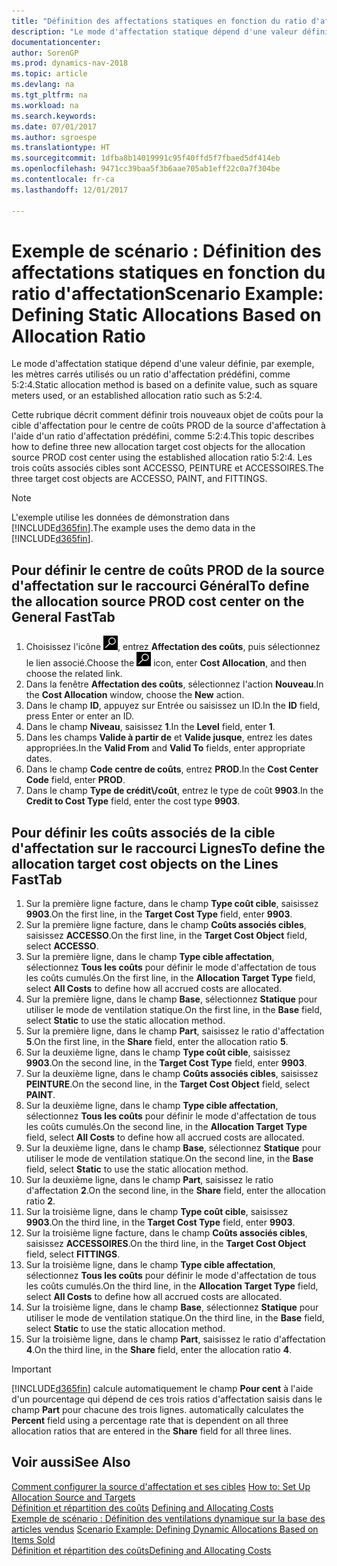 ```yaml
---
title: "Définition des affectations statiques en fonction du ratio d'affectation"
description: "Le mode d'affectation statique dépend d'une valeur définie, par exemple, les mètres carrés utilisés ou un ratio d'affectation prédéfini, comme 5:2:4."
documentationcenter: 
author: SorenGP
ms.prod: dynamics-nav-2018
ms.topic: article
ms.devlang: na
ms.tgt_pltfrm: na
ms.workload: na
ms.search.keywords: 
ms.date: 07/01/2017
ms.author: sgroespe
ms.translationtype: HT
ms.sourcegitcommit: 1dfba8b14019991c95f40ffd5f7fbaed5df414eb
ms.openlocfilehash: 9471cc39baa5f3b6aae705ab1eff22c0a7f304be
ms.contentlocale: fr-ca
ms.lasthandoff: 12/01/2017

---
```

# <a name="scenario-example-defining-static-allocations-based-on-allocation-ratio"></a><span data-ttu-id="8dfdd-103">Exemple de scénario : Définition des affectations statiques en fonction du ratio d'affectation</span><span class="sxs-lookup"><span data-stu-id="8dfdd-103">Scenario Example: Defining Static Allocations Based on Allocation Ratio</span></span>
<span data-ttu-id="8dfdd-104">Le mode d'affectation statique dépend d'une valeur définie, par exemple, les mètres carrés utilisés ou un ratio d'affectation prédéfini, comme 5:2:4.</span><span class="sxs-lookup"><span data-stu-id="8dfdd-104">Static allocation method is based on a definite value, such as square meters used, or an established allocation ratio such as 5:2:4.</span></span>  

<span data-ttu-id="8dfdd-105">Cette rubrique décrit comment définir trois nouveaux objet de coûts pour la cible d'affectation pour le centre de coûts PROD de la source d'affectation à l'aide d'un ratio d'affectation prédéfini, comme 5:2:4.</span><span class="sxs-lookup"><span data-stu-id="8dfdd-105">This topic describes how to define three new allocation target cost objects for the allocation source PROD cost center using the established allocation ratio 5:2:4.</span></span> <span data-ttu-id="8dfdd-106">Les trois coûts associés cibles sont ACCESSO, PEINTURE et ACCESSOIRES.</span><span class="sxs-lookup"><span data-stu-id="8dfdd-106">The three target cost objects are ACCESSO, PAINT, and FITTINGS.</span></span>  

> [!NOTE]  
>  <span data-ttu-id="8dfdd-107">L'exemple utilise les données de démonstration dans [!INCLUDE[d365fin](includes/d365fin_md.md)].</span><span class="sxs-lookup"><span data-stu-id="8dfdd-107">The example uses the demo data in the [!INCLUDE[d365fin](includes/d365fin_md.md)].</span></span>  

## <a name="to-define-the-allocation-source-prod-cost-center-on-the-general-fasttab"></a><span data-ttu-id="8dfdd-108">Pour définir le centre de coûts PROD de la source d'affectation sur le raccourci Général</span><span class="sxs-lookup"><span data-stu-id="8dfdd-108">To define the allocation source PROD cost center on the General FastTab</span></span>  

1.  <span data-ttu-id="8dfdd-109">Choisissez l'icône ![Page ou rapport pour la recherche](media/ui-search/search_small.png "icône Page ou rapport pour la recherche"), entrez **Affectation des coûts**, puis sélectionnez le lien associé.</span><span class="sxs-lookup"><span data-stu-id="8dfdd-109">Choose the ![Search for Page or Report](media/ui-search/search_small.png "Search for Page or Report icon") icon, enter **Cost Allocation**, and then choose the related link.</span></span>  
2.  <span data-ttu-id="8dfdd-110">Dans la fenêtre **Affectation des coûts**, sélectionnez l'action **Nouveau**.</span><span class="sxs-lookup"><span data-stu-id="8dfdd-110">In the **Cost Allocation** window, choose the **New** action.</span></span>  
3.  <span data-ttu-id="8dfdd-111">Dans le champ **ID**, appuyez sur Entrée ou saisissez un ID.</span><span class="sxs-lookup"><span data-stu-id="8dfdd-111">In the **ID** field, press Enter or enter an ID.</span></span>  
4.  <span data-ttu-id="8dfdd-112">Dans le champ **Niveau**, saisissez **1**.</span><span class="sxs-lookup"><span data-stu-id="8dfdd-112">In the **Level** field, enter **1**.</span></span>  
5.  <span data-ttu-id="8dfdd-113">Dans les champs **Valide à partir de** et **Valide jusque**, entrez les dates appropriées.</span><span class="sxs-lookup"><span data-stu-id="8dfdd-113">In the **Valid From** and **Valid To** fields, enter appropriate dates.</span></span>  
6.  <span data-ttu-id="8dfdd-114">Dans le champ **Code centre de coûts**, entrez **PROD**.</span><span class="sxs-lookup"><span data-stu-id="8dfdd-114">In the **Cost Center Code** field, enter **PROD**.</span></span>  
7.  <span data-ttu-id="8dfdd-115">Dans le champ **Type de crédit\\\/coût**, entrez le type de coût **9903**.</span><span class="sxs-lookup"><span data-stu-id="8dfdd-115">In the **Credit to Cost Type** field, enter the cost type **9903**.</span></span>  

## <a name="to-define-the-allocation-target-cost-objects-on-the-lines-fasttab"></a><span data-ttu-id="8dfdd-116">Pour définir les coûts associés de la cible d'affectation sur le raccourci Lignes</span><span class="sxs-lookup"><span data-stu-id="8dfdd-116">To define the allocation target cost objects on the Lines FastTab</span></span>  

1.  <span data-ttu-id="8dfdd-117">Sur la première ligne facture, dans le champ **Type coût cible**, saisissez **9903**.</span><span class="sxs-lookup"><span data-stu-id="8dfdd-117">On the first line, in the **Target Cost Type** field, enter **9903**.</span></span>  
2.  <span data-ttu-id="8dfdd-118">Sur la première ligne facture, dans le champ **Coûts associés cibles**, saisissez **ACCESSO**.</span><span class="sxs-lookup"><span data-stu-id="8dfdd-118">On the first line, in the **Target Cost Object** field, select **ACCESSO**.</span></span>  
3.  <span data-ttu-id="8dfdd-119">Sur la première ligne, dans le champ **Type cible affectation**, sélectionnez **Tous les coûts** pour définir le mode d'affectation de tous les coûts cumulés.</span><span class="sxs-lookup"><span data-stu-id="8dfdd-119">On the first line, in the **Allocation Target Type** field, select **All Costs** to define how all accrued costs are allocated.</span></span>  
4.  <span data-ttu-id="8dfdd-120">Sur la première ligne, dans le champ **Base**, sélectionnez **Statique** pour utiliser le mode de ventilation statique.</span><span class="sxs-lookup"><span data-stu-id="8dfdd-120">On the first line, in the **Base** field, select **Static** to use the static allocation method.</span></span>  
5.  <span data-ttu-id="8dfdd-121">Sur la première ligne, dans le champ **Part**, saisissez le ratio d'affectation **5**.</span><span class="sxs-lookup"><span data-stu-id="8dfdd-121">On the first line, in the **Share** field, enter the allocation ratio **5**.</span></span>  
6.  <span data-ttu-id="8dfdd-122">Sur la deuxième ligne, dans le champ **Type coût cible**, saisissez **9903**.</span><span class="sxs-lookup"><span data-stu-id="8dfdd-122">On the second line, in the **Target Cost Type** field, enter **9903**.</span></span>  
7.  <span data-ttu-id="8dfdd-123">Sur la deuxième ligne, dans le champ **Coûts associés cibles**, saisissez **PEINTURE**.</span><span class="sxs-lookup"><span data-stu-id="8dfdd-123">On the second line, in the **Target Cost Object** field, select **PAINT**.</span></span>  
8.  <span data-ttu-id="8dfdd-124">Sur la deuxième ligne, dans le champ **Type cible affectation**, sélectionnez **Tous les coûts** pour définir le mode d'affectation de tous les coûts cumulés.</span><span class="sxs-lookup"><span data-stu-id="8dfdd-124">On the second line, in the **Allocation Target Type** field, select **All Costs** to define how all accrued costs are allocated.</span></span>  
9. <span data-ttu-id="8dfdd-125">Sur la deuxième ligne, dans le champ **Base**, sélectionnez **Statique** pour utiliser le mode de ventilation statique.</span><span class="sxs-lookup"><span data-stu-id="8dfdd-125">On the second line, in the **Base** field, select **Static** to use the static allocation method.</span></span>  
10. <span data-ttu-id="8dfdd-126">Sur la deuxième ligne, dans le champ **Part**, saisissez le ratio d'affectation **2**.</span><span class="sxs-lookup"><span data-stu-id="8dfdd-126">On the second line, in the **Share** field, enter the allocation ratio **2**.</span></span>  
11. <span data-ttu-id="8dfdd-127">Sur la troisième ligne, dans le champ **Type coût cible**, saisissez **9903**.</span><span class="sxs-lookup"><span data-stu-id="8dfdd-127">On the third line, in the **Target Cost Type** field, enter **9903**.</span></span>  
12. <span data-ttu-id="8dfdd-128">Sur la troisième ligne facture, dans le champ **Coûts associés cibles**, saisissez **ACCESSOIRES**.</span><span class="sxs-lookup"><span data-stu-id="8dfdd-128">On the third line, in the **Target Cost Object** field, select **FITTINGS**.</span></span>  
13. <span data-ttu-id="8dfdd-129">Sur la troisième ligne, dans le champ **Type cible affectation**, sélectionnez **Tous les coûts** pour définir le mode d'affectation de tous les coûts cumulés.</span><span class="sxs-lookup"><span data-stu-id="8dfdd-129">On the third line, in the **Allocation Target Type** field, select **All Costs** to define how all accrued costs are allocated.</span></span>  
14. <span data-ttu-id="8dfdd-130">Sur la troisième ligne, dans le champ **Base**, sélectionnez **Statique** pour utiliser le mode de ventilation statique.</span><span class="sxs-lookup"><span data-stu-id="8dfdd-130">On the third line, in the **Base** field, select **Static** to use the static allocation method.</span></span>  
15. <span data-ttu-id="8dfdd-131">Sur la troisième ligne, dans le champ **Part**, saisissez le ratio d'affectation **4**.</span><span class="sxs-lookup"><span data-stu-id="8dfdd-131">On the third line, in the **Share** field, enter the allocation ratio **4**.</span></span>  

> [!IMPORTANT]  
>  [!INCLUDE[d365fin](includes/d365fin_md.md)]<span data-ttu-id="8dfdd-132"> calcule automatiquement le champ **Pour cent** à l'aide d'un pourcentage qui dépend de ces trois ratios d'affectation saisis dans le champ **Part** pour chacune des trois lignes.</span><span class="sxs-lookup"><span data-stu-id="8dfdd-132"> automatically calculates the **Percent** field using a percentage rate that is dependent on all three allocation ratios that are entered in the **Share** field for all three lines.</span></span>  

## <a name="see-also"></a><span data-ttu-id="8dfdd-133">Voir aussi</span><span class="sxs-lookup"><span data-stu-id="8dfdd-133">See Also</span></span>  
<span data-ttu-id="8dfdd-134">[Comment configurer la source d'affectation et ses cibles](finance-how-to-set-up-allocation-source-and-targets.md) </span><span class="sxs-lookup"><span data-stu-id="8dfdd-134">[How to: Set Up Allocation Source and Targets](finance-how-to-set-up-allocation-source-and-targets.md) </span></span>  
<span data-ttu-id="8dfdd-135">[Définition et répartition des coûts](finance-define-and-allocate-costs.md) </span><span class="sxs-lookup"><span data-stu-id="8dfdd-135">[Defining and Allocating Costs](finance-define-and-allocate-costs.md) </span></span>  
<span data-ttu-id="8dfdd-136">[Exemple de scénario : Définition des ventilations dynamique sur la base des articles vendus](finance-scenario-example-defining-dynamic-allocations-based-on-items-sold.md) </span><span class="sxs-lookup"><span data-stu-id="8dfdd-136">[Scenario Example: Defining Dynamic Allocations Based on Items Sold](finance-scenario-example-defining-dynamic-allocations-based-on-items-sold.md) </span></span>  
[<span data-ttu-id="8dfdd-137">Définition et répartition des coûts</span><span class="sxs-lookup"><span data-stu-id="8dfdd-137">Defining and Allocating Costs</span></span>](finance-define-and-allocate-costs.md)

